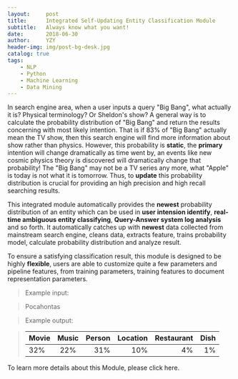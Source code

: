 ```yaml
---
layout:     post
title:      Integrated Self-Updating Entity Classification Module
subtitle:   Always know what you want!
date:       2018-06-30
author:     YZY
header-img: img/post-bg-desk.jpg
catalog: true
tags:
    - NLP 
    - Python
    - Machine Learning
    - Data Mining
---
```


In search engine area, when a user inputs a query "Big Bang", what actually it is? Physical terminology? Or Sheldon's show? A general way is to calculate the probability distribution of "Big Bang" and return the results concerning with most likely intention. That is if   83% of "Big Bang" actually mean the TV show, then this search engine will find more information about show rather than physics.  However, this probability is **static**, the **primary** intention will change dramatically as time went by, an events like new cosmic physics theory is discovered will dramatically change that probability! The "Big Bang" may not be a TV series any more, what "Apple" is today is not what it is tomorrow. Thus, to **update** this probability distribution is crucial for providing an high precision and high recall searching results. 

This integrated module automatically provides the **newest** probability distribution of an entity which can be used in **user intension identify**, **real-time ambiguous entity classifying**, **Query-Answer system log analysis** and so forth. It automatically catches up with **newest** data collected from mainstream search engine, cleans data, extracts feature, trains probability model, calculate probability distribution and analyze result.

To ensure a satisfying classification result, this module is designed to be highly **flexible**, users are able to customize quite a few parameters and pipeline features, from training parameters, training features to document representation parameters.

> Example input:

> Pocahontas

> Example output:

> | Movie| Music|Person|Location|Restaurant|Dish|
> | ---- |:----:| ----:| ------:| --------:| --:|
> | 32%  | 22%  |31%   |10%     |4%        |1%  |

To learn more details about this Module, please click here.
